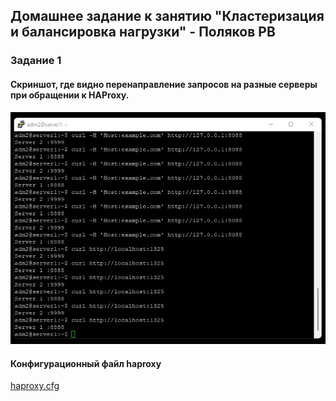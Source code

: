 ## Домашнее задание к занятию "Кластеризация и балансировка нагрузки" - Поляков РВ

### Задание 1
#### Скриншот, где видно перенаправление запросов на разные серверы при обращении к HAProxy.
![Скрин1](https://github.com/bag2000/netology-haproxy/blob/main/lesson-01.jpg)
  
#### Конфигурационный файл haproxy
[haproxy.cfg](https://github.com/bag2000/netology-haproxy/blob/main/haproxy-01.cfg)
